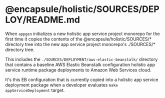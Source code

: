 # @encapsule/holistic/SOURCES/DEPLOY/README.md

When `appgen` initializes a new holistic app service project monorepo for the first time it copies the contents of the @encapsule/holistic/SOURCES/* directory tree into the new app service project monorepo's ./SOURCES/* directory tree.

This includes the `./SOURCES/DEPLOYMENT/aws-elastic-beanstalk/` directory that contains a baseline AWS Elastic Beanstalk configuration holistic app service runtime package deployments to Amazon Web Services cloud.

It's this EB configuration that is currently copied into a holistic app service deployment package when a developer evaluates `make appServiceDeployment` target.

